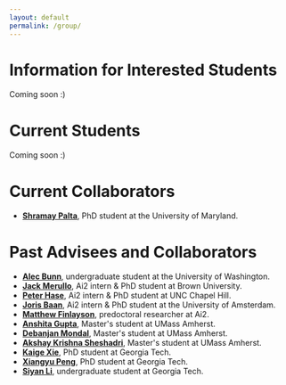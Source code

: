 ```yaml
---
layout: default
permalink: /group/
---
```


# Information for Interested Students
Coming soon :)

# Current Students
Coming soon :)

# Current Collaborators
- [**Shramay Palta**](https://shramay-palta.github.io/), PhD student at the University of Maryland.

# Past Advisees and Collaborators

- [**Alec Bunn**](https://www.linkedin.com/in/alecbunn/), undergraduate student at the University of Washington.
- [**Jack Merullo**](https://jmerullo.github.io/), Ai2 intern & PhD student at Brown University.
- [**Peter Hase**](https://peterbhase.github.io/), Ai2 intern & PhD student at UNC Chapel Hill.
- [**Joris Baan**](https://jorisbaan.nl/), Ai2 intern & PhD student at the University of Amsterdam.
- [**Matthew Finlayson**](https://mattf1n.github.io/), predoctoral researcher at Ai2.
- [**Anshita Gupta**](https://www.linkedin.com/in/anshitag/), Master's student at UMass Amherst.
- [**Debanjan Mondal**](https://debanjanmondal702.github.io/), Master's student at UMass Amherst.
- [**Akshay Krishna Sheshadri**](https://www.linkedin.com/in/akshay-sheshadri/), Master's student at UMass Amherst.
- [**Kaige Xie**](https://scholar.google.com/citations?user=EqA1cskAAAAJ), PhD student at Georgia Tech.
- [**Xiangyu Peng**](https://xiangyu-peng.github.io/), PhD student at Georgia Tech.
- [**Siyan Li**](https://siyan-sylvia-li.com/), undergraduate student at Georgia Tech.